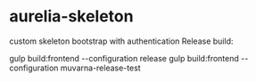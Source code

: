 # aurelia-skeleton
custom skeleton bootstrap with authentication
Release build:

gulp build:frontend --configuration release
gulp build:frontend --configuration muvarna-release-test